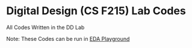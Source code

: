 # Digital Design (CS F215) Lab Codes

All Codes Written in the DD Lab

Note: These Codes can be run in [EDA Playground](https://edaplayground.com)
